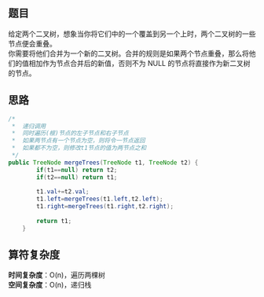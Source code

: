 ## 题目
给定两个二叉树，想象当你将它们中的一个覆盖到另一个上时，两个二叉树的一些节点便会重叠。  
你需要将他们合并为一个新的二叉树。合并的规则是如果两个节点重叠，那么将他们的值相加作为节点合并后的新值，否则不为 NULL 的节点将直接作为新二叉树的节点。
## 思路
```java
/*
 *  递归调用
 *  同时遍历(根)节点的左子节点和右子节点
 *  如果两节点有一个节点为空，则将令一节点返回
 *  如果都不为空，则修改t1节点的值为两节点之和
 */
public TreeNode mergeTrees(TreeNode t1, TreeNode t2) {
        if(t1==null) return t2;
        if(t2==null) return t1;
        
        t1.val+=t2.val;
        t1.left=mergeTrees(t1.left,t2.left);
        t1.right=mergeTrees(t1.right,t2.right);
        
        return t1;
    }
```
## 算符复杂度
**时间复杂度**：O(n)，遍历两棵树  
**空间复杂度**：O(n)，递归栈
